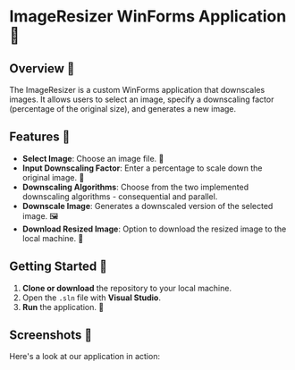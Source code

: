 # ImageResizer WinForms Application 📸

## Overview 🌟
The ImageResizer is a custom WinForms application that downscales images. It allows users to select an image, specify a downscaling factor (percentage of the original size), and generates a new image.

## Features 🚀
- **Select Image**: Choose an image file. 📁
- **Input Downscaling Factor**: Enter a percentage to scale down the original image. 🔢
- **Downscaling Algorithms**: Choose from the two implemented downscaling algorithms - consequential and parallel.
- **Downscale Image**: Generates a downscaled version of the selected image. 🖼️
- **Download Resized Image**: Option to download the resized image to the local machine. 💾

## Getting Started 🚀
1. **Clone or download** the repository to your local machine.
2. Open the `.sln` file with **Visual Studio**.
3. **Run** the application. :running:

## Screenshots 📸
Here's a look at our application in action:

